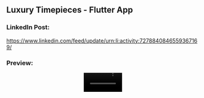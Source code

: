 ## Luxury Timepieces - Flutter App

### LinkedIn Post:
https://www.linkedin.com/feed/update/urn:li:activity:7278840846559367169/

### Preview:
<div align="center">
  <video src="https://github.com/user-attachments/assets/d5e23e2d-e663-4f70-af9d-50a202817cf8" width=100/>
<div/>
